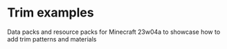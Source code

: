 # Trim examples
Data packs and resource packs for Minecraft 23w04a to showcase how to add trim patterns and materials
